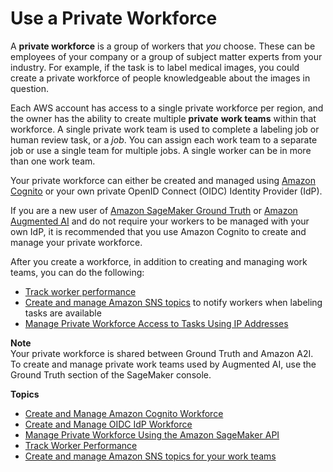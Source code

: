 # Use a Private Workforce<a name="sms-workforce-private"></a>

 A **private workforce** is a group of workers that *you* choose\. These can be employees of your company or a group of subject matter experts from your industry\. For example, if the task is to label medical images, you could create a private workforce of people knowledgeable about the images in question\. 

Each AWS account has access to a single private workforce per region, and the owner has the ability to create multiple **private** **work teams** within that workforce\. A single private work team is used to complete a labeling job or human review task, or a *job*\. You can assign each work team to a separate job or use a single team for multiple jobs\. A single worker can be in more than one work team\. 

Your private workforce can either be created and managed using [Amazon Cognito](https://docs.aws.amazon.com/cognito/latest/developerguide/what-is-amazon-cognito.html) or your own private OpenID Connect \(OIDC\) Identity Provider \(IdP\)\. 

If you are a new user of [Amazon SageMaker Ground Truth](https://docs.aws.amazon.com/sagemaker/latest/dg/sms.html) or [Amazon Augmented AI](https://docs.aws.amazon.com/sagemaker/latest/dg/a2i-use-augmented-ai-a2i-human-review-loops.html) and do not require your workers to be managed with your own IdP, it is recommended that you use Amazon Cognito to create and manage your private workforce\. 

After you create a workforce, in addition to creating and managing work teams, you can do the following: 
+ [Track worker performance](https://docs.aws.amazon.com/sagemaker/latest/dg/workteam-private-tracking.html)
+ [Create and manage Amazon SNS topics](https://docs.aws.amazon.com/sagemaker/latest/dg/sms-workforce-management-private-sns.html) to notify workers when labeling tasks are available
+ [Manage Private Workforce Access to Tasks Using IP Addresses](https://docs.aws.amazon.com/sagemaker/latest/dg/sms-workforce-management-private-api.html)

**Note**  
Your private workforce is shared between Ground Truth and Amazon A2I\. To create and manage private work teams used by Augmented AI, use the Ground Truth section of the SageMaker console\. 

**Topics**
+ [Create and Manage Amazon Cognito Workforce](sms-workforce-private-use-cognito.md)
+ [Create and Manage OIDC IdP Workforce](sms-workforce-private-use-oidc.md)
+ [Manage Private Workforce Using the Amazon SageMaker API](sms-workforce-management-private-api.md)
+ [Track Worker Performance](workteam-private-tracking.md)
+ [Create and manage Amazon SNS topics for your work teams](sms-workforce-management-private-sns.md)